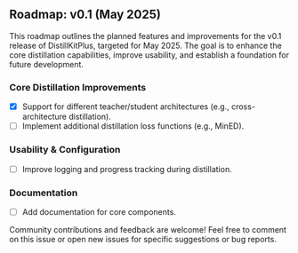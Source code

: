 ## Roadmap: v0.1 (May 2025)

This roadmap outlines the planned features and improvements for the v0.1 release of DistillKitPlus, targeted for May 2025. The goal is to enhance the core distillation capabilities, improve usability, and establish a foundation for future development.

### Core Distillation Improvements
- [X] Support for different teacher/student architectures (e.g., cross-architecture distillation).
- [ ] Implement additional distillation loss functions (e.g., MinED).

### Usability & Configuration
- [ ] Improve logging and progress tracking during distillation.

### Documentation
- [ ] Add documentation for core components.

Community contributions and feedback are welcome! Feel free to comment on this issue or open new issues for specific suggestions or bug reports. 
